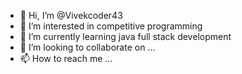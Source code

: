 - 👋 Hi, I’m @Vivekcoder43
- 👀 I’m interested in competitive programming
- 🌱 I’m currently learning java full stack development
- 💞️ I’m looking to collaborate on ...
- 📫 How to reach me ...

<!---
Vivekcoder43/Vivekcoder43 is a ✨ special ✨ repository because its `README.md` (this file) appears on your GitHub profile.
You can click the Preview link to take a look at your changes.
--->

